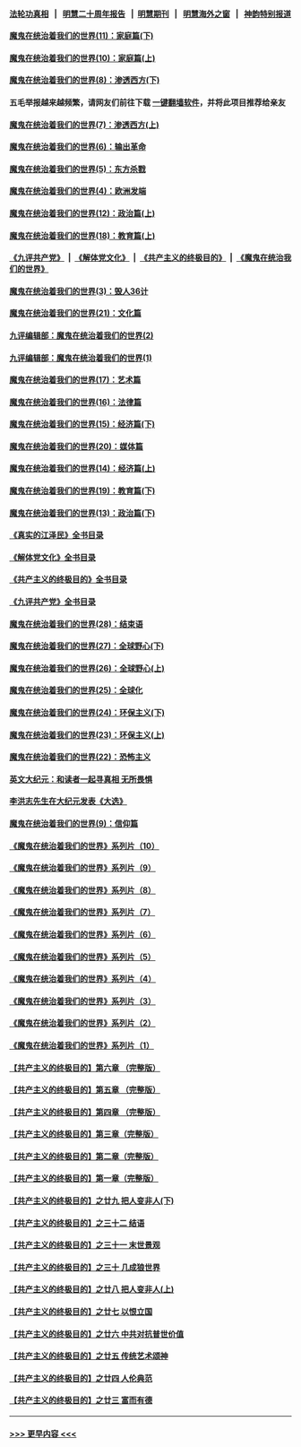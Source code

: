 #### [法轮功真相](https://github.com/gfw-breaker/truth/blob/master/README.md?t=0) &nbsp;&nbsp;|&nbsp;&nbsp; [明慧二十周年报告](https://github.com/gfw-breaker/mh-reports/blob/master/README.md?t=0) &nbsp;&nbsp;|&nbsp;&nbsp;[明慧期刊](https://github.com/gfw-breaker/mh-qikan) &nbsp;&nbsp;|&nbsp;&nbsp; [明慧海外之窗](https://github.com/gfw-breaker/mh-news/blob/master/README.md?t=0) &nbsp;&nbsp;|&nbsp;&nbsp; [神韵特别报道](https://github.com/gfw-breaker/mh-news/blob/master/shenyun.md?t=0)
#### [魔鬼在统治着我们的世界(11)：家庭篇(下)](../pages/nsc422/n10440961.md?t=12071701) 
#### [魔鬼在统治着我们的世界(10)：家庭篇(上)](../pages/nsc422/n10435448.md?t=12071701) 
#### [魔鬼在统治着我们的世界(8)：渗透西方(下)](../pages/nsc422/n10429603.md?t=12071701) 
#### 五毛举报越来越频繁，请网友们前往下载 [一键翻墙软件](https://github.com/gfw-breaker/ssr-accounts)，并将此项目推荐给亲友
#### [魔鬼在统治着我们的世界(7)：渗透西方(上)](../pages/nsc422/n10426013.md?t=12071701) 
#### [魔鬼在统治着我们的世界(6)：输出革命](../pages/nsc422/n10421536.md?t=12071701) 
#### [魔鬼在统治着我们的世界(5)：东方杀戮](../pages/nsc422/n10417707.md?t=12071701) 
#### [魔鬼在统治着我们的世界(4)：欧洲发端](../pages/nsc422/n10414890.md?t=12071701) 
#### [魔鬼在统治着我们的世界(12)：政治篇(上)](../pages/nsc422/n10444576.md?t=12071701) 
#### [魔鬼在统治着我们的世界(18)：教育篇(上)](../pages/nsc422/n10526970.md?t=12071701) 
#### [《九评共产党》](https://github.com/begood0513/9ping.md/blob/master/README.md) &nbsp;|&nbsp; [《解体党文化》](../../../../jtdwh.md/blob/master/README.md)  &nbsp;|&nbsp; [《共产主义的终极目的》](../../../../gczydzjmd.md/blob/master/README.md) &nbsp;|&nbsp; [《魔鬼在统治我们的世界》](../../../../mgztzwmdsj.md/blob/master/README.md) 
#### [魔鬼在统治着我们的世界(3)：毁人36计](../pages/nsc422/n10411583.md?t=12071701) 
#### [魔鬼在统治着我们的世界(21)：文化篇](../pages/nsc422/n10597706.md?t=12071701) 
#### [九评编辑部：魔鬼在统治着我们的世界(2)](../pages/nsc422/n10410036.md?t=12071701) 
#### [九评编辑部：魔鬼在统治着我们的世界(1)](../pages/nsc422/n10406825.md?t=12071701) 
#### [魔鬼在统治着我们的世界(17)：艺术篇](../pages/nsc422/n10499093.md?t=12071701) 
#### [魔鬼在统治着我们的世界(16)：法律篇](../pages/nsc422/n10485969.md?t=12071701) 
#### [魔鬼在统治着我们的世界(15)：经济篇(下)](../pages/nsc422/n10469975.md?t=12071701) 
#### [魔鬼在统治着我们的世界(20)：媒体篇](../pages/nsc422/n10586579.md?t=12071701) 
#### [魔鬼在统治着我们的世界(14)：经济篇(上)](../pages/nsc422/n10457370.md?t=12071701) 
#### [魔鬼在统治着我们的世界(19)：教育篇(下)](../pages/nsc422/n10564808.md?t=12071701) 
#### [魔鬼在统治着我们的世界(13)：政治篇(下)](../pages/nsc422/n10448270.md?t=12071701) 
#### [《真实的江泽民》全书目录](../pages/nsc422/n13721399.md?t=12071701) 
#### [《解体党文化》全书目录](../pages/nsc422/n13721157.md?t=12071701) 
#### [《共产主义的终极目的》全书目录](../pages/nsc422/n13721048.md?t=12071701) 
#### [《九评共产党》全书目录](../pages/nsc422/n13708085.md?t=12071701) 
#### [魔鬼在统治着我们的世界(28)：结束语](../pages/nsc422/n10936246.md?t=12071701) 
#### [魔鬼在统治着我们的世界(27)：全球野心(下)](../pages/nsc422/n10928319.md?t=12071701) 
#### [魔鬼在统治着我们的世界(26)：全球野心(上)](../pages/nsc422/n10900318.md?t=12071701) 
#### [魔鬼在统治着我们的世界(25)：全球化](../pages/nsc422/n10788205.md?t=12071701) 
#### [魔鬼在统治着我们的世界(24)：环保主义(下)](../pages/nsc422/n10695307.md?t=12071701) 
#### [魔鬼在统治着我们的世界(23)：环保主义(上)](../pages/nsc422/n10688613.md?t=12071701) 
#### [魔鬼在统治着我们的世界(22)：恐怖主义](../pages/nsc422/n10614727.md?t=12071701) 
#### [英文大纪元：和读者一起寻真相 无所畏惧](../pages/nsc422/n12542027.md?t=12071701) 
#### [李洪志先生在大纪元发表《大选》](../pages/nsc422/n12534746.md?t=12071701) 
#### [魔鬼在统治着我们的世界(9)：信仰篇](../pages/nsc422/n10432159.md?t=12071701) 
#### [《魔鬼在统治着我们的世界》系列片（10）](../pages/nsc422/n12292670.md?t=12071701) 
#### [《魔鬼在统治着我们的世界》系列片（9）](../pages/nsc422/n12290859.md?t=12071701) 
#### [《魔鬼在统治着我们的世界》系列片（8）](../pages/nsc422/n12287445.md?t=12071701) 
#### [《魔鬼在统治着我们的世界》系列片（7）](../pages/nsc422/n12283425.md?t=12071701) 
#### [《魔鬼在统治着我们的世界》系列片（6）](../pages/nsc422/n12282314.md?t=12071701) 
#### [《魔鬼在统治着我们的世界》系列片（5）](../pages/nsc422/n12281419.md?t=12071701) 
#### [《魔鬼在统治着我们的世界》系列片（4）](../pages/nsc422/n12274024.md?t=12071701) 
#### [《魔鬼在统治着我们的世界》系列片（3）](../pages/nsc422/n12271322.md?t=12071701) 
#### [《魔鬼在统治着我们的世界》系列片（2）](../pages/nsc422/n12269049.md?t=12071701) 
#### [《魔鬼在统治着我们的世界》系列片（1）](../pages/nsc422/n12267575.md?t=12071701) 
#### [【共产主义的终极目的】第六章 （完整版）](../pages/nsc422/n11428913.md?t=12071701) 
#### [【共产主义的终极目的】第五章 （完整版）](../pages/nsc422/n11428912.md?t=12071701) 
#### [【共产主义的终极目的】第四章 （完整版）](../pages/nsc422/n11428907.md?t=12071701) 
#### [【共产主义的终极目的】第三章（完整版）](../pages/nsc422/n11428848.md?t=12071701) 
#### [【共产主义的终极目的】第二章（完整版）](../pages/nsc422/n11428831.md?t=12071701) 
#### [【共产主义的终极目的】第一章（完整版）](../pages/nsc422/n11417651.md?t=12071701) 
#### [【共产主义的终极目的】之廿九 把人变非人(下)](../pages/nsc422/n11344140.md?t=12071701) 
#### [【共产主义的终极目的】之三十二 结语](../pages/nsc422/n11360535.md?t=12071701) 
#### [【共产主义的终极目的】之三十一 末世景观](../pages/nsc422/n11351129.md?t=12071701) 
#### [【共产主义的终极目的】之三十 几成狼世界](../pages/nsc422/n11348280.md?t=12071701) 
#### [【共产主义的终极目的】之廿八 把人变非人(上)](../pages/nsc422/n11340492.md?t=12071701) 
#### [【共产主义的终极目的】之廿七 以恨立国](../pages/nsc422/n11336944.md?t=12071701) 
#### [【共产主义的终极目的】之廿六 中共对抗普世价值](../pages/nsc422/n11324785.md?t=12071701) 
#### [【共产主义的终极目的】之廿五 传统艺术颂神](../pages/nsc422/n11296396.md?t=12071701) 
#### [【共产主义的终极目的】之廿四 人伦典范](../pages/nsc422/n11296397.md?t=12071701) 
#### [【共产主义的终极目的】之廿三 富而有德](../pages/nsc422/n11283598.md?t=12071701) 

----
#### [ >>> 更早内容 <<< ](../indexes/nsc422-earlier.md)
